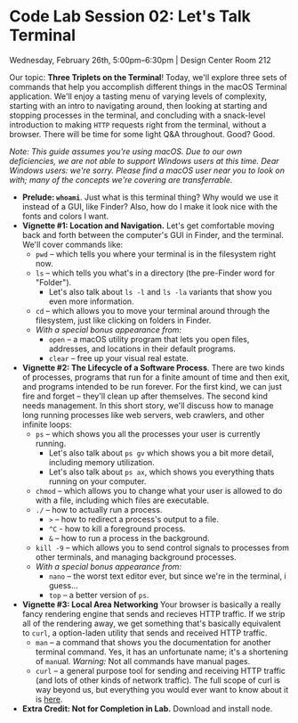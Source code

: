 # Code Lab Session 02: Let's Talk Terminal
Wednesday, February 26th, 5:00pm–6:30pm | Design Center Room 212


Our topic: **Three Triplets on the Terminal**! Today, we'll explore three sets of commands that help you accomplish different things in the macOS Terminal application. We'll enjoy a tasting menu of varying levels of complexity, starting with an intro to navigating around, then looking at starting and stopping processes in the terminal, and concluding with a snack-level introduction to making `HTTP` requests right from the terminal, without a browser. There will be time for some light Q&A throughout. Good? Good.

*Note: This guide assumes you're using macOS. Due to our own deficiencies, we are not able to support Windows users at this time. Dear Windows users: we're sorry. Please find a macOS user near you to look on with; many of the concepts we're covering are transferrable.*

- **Prelude: `whoami`**. Just what is this terminal thing? Why would we use it instead of a GUI, like Finder? Also, how do I make it look nice with the fonts and colors I want.
- **Vignette #1: Location and Navigation.** Let's get comfortable moving back and forth between the computer's GUI in Finder, and the terminal. We'll cover commands like:
    - `pwd` – which tells you where your terminal is in the filesystem right now.
    - `ls` – which tells you what's in a directory (the pre-Finder word for "Folder").
        - Let's also talk about `ls -l` and `ls -la` variants that show you even more information.
    - `cd` – which allows you to move your terminal around through the filesystem, just like clicking on folders in Finder.
    - *With a special bonus appearance from:*
        - `open` – a macOS utility program that lets you open files, addresses, and locations in their default programs.
        -  `clear` – free up your visual real estate.
- **Vignette #2: The Lifecycle of a Software Process**. There are two kinds of processes, programs that run for a finite amount of time and then exit, and programs intended to be run forever. For the first kind, we can just fire and forget – they'll clean up after themselves. The second kind needs management. In this short story, we'll discuss how to manage long running processes like web servers, web crawlers, and other infinite loops:
    - `ps` – which shows you all the processes your user is currently running.
        - Let's also talk about `ps gv` which shows you a bit more detail, including memory utilization.
        - Let's also talk about `ps ax`, which shows you everything thats running on your computer.
    - `chmod` – which allows you to change what your user is allowed to do with a file, including which files are executable.
    - `./` – how to actually run a process.
        - `>` – how to redirect a process's output to a file.
        - `^C` - how to kill a foreground process.
        - `&` – how to run a process in the background.
    - `kill -9` – which allows you to send control signals to processes from other terminals, and managing background processes.
    - *With a special bonus appearance from:*
        - `nano` – the worst text editor ever, but since we're in the terminal, i guess...
        - `top` – a better version of `ps`.
- **Vignette #3: Local Area Networking** Your browser is basically a really fancy rendering engine that sends and recieves HTTP traffic. If we strip all of the rendering away, we get something that's basically equivalent to `curl`, a option-laden utility that sends and received HTTP traffic.
    - `man` – a command that shows you the documentation for another terminal command. Yes, it has an unfortunate name; it's a shortening of `man`ual. *Warning:* Not all commands have manual pages.
    - `curl` – a general purpose tool for sending and receiving HTTP traffic (and lots of other kinds of network traffic). The full scope of curl is way beyond us, but everything you would ever want to know about it is [here](https://ec.haxx.se/).
- **Extra Credit: Not for Completion in Lab.** Download and install node.

